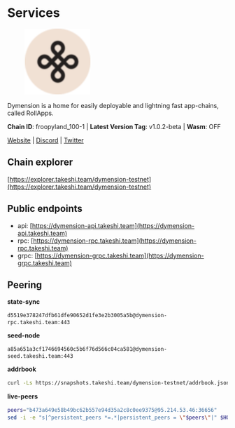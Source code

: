 # Services

<figure><img src="https://github.com/takeshi-val/Logo/raw/main/dymension.png" width="150" alt=""><figcaption></figcaption></figure>

Dymension is a home for easily deployable and lightning fast app-chains, called RollApps.

**Chain ID**: froopyland_100-1 | **Latest Version Tag**: v1.0.2-beta | **Wasm**: OFF

[Website](https://dymension.xyz/) | [Discord](https://discord.gg/dymension) | [Twitter](https://twitter.com/dymensionXYZ)


## Chain explorer
[https://explorer.takeshi.team/dymension-testnet](https://explorer.takeshi.team/dymension-testnet)

## Public endpoints

* api: [https://dymension-api.takeshi.team](https://dymension-api.takeshi.team)
* rpc: [https://dymension-rpc.takeshi.team](https://dymension-rpc.takeshi.team)
* grpc: [https://dymension-grpc.takeshi.team](https://dymension-grpc.takeshi.team)

## Peering

**state-sync**

```text
d5519e378247dfb61dfe90652d1fe3e2b3005a5b@dymension-rpc.takeshi.team:443
```

**seed-node**

```text
a85a651a3cf1746694560c5b6f76d566c04ca581@dymension-seed.takeshi.team:443
```

**addrbook**
```bash
curl -Ls https://snapshots.takeshi.team/dymension-testnet/addrbook.json > $HOME/.dymension/config/addrbook.json
```

**live-peers** 
```bash
peers="b473a649e58b49bc62b557e94d35a2c8c0ee9375@95.214.53.46:36656"
sed -i -e "s|^persistent_peers *=.*|persistent_peers = \"$peers\"|" $HOME/.dymension/config/config.toml
```
